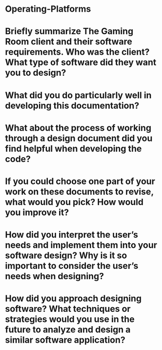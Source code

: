 # Operating-Platforms

# Briefly summarize The Gaming Room client and their software requirements. Who was the client? What type of software did they want you to design?

# What did you do particularly well in developing this documentation?

# What about the process of working through a design document did you find helpful when developing the code?

# If you could choose one part of your work on these documents to revise, what would you pick? How would you improve it?

# How did you interpret the user’s needs and implement them into your software design? Why is it so important to consider the user’s needs when designing?

# How did you approach designing software? What techniques or strategies would you use in the future to analyze and design a similar software application?
